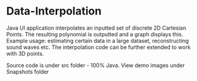 # Data-Interpolation
Java UI application interpolates an inputted set of discrete 2D Cartesian Points. The resulting polynomial is outputted and a graph displays this. Example usage: estimating certain data in a large dataset, reconstructing sound waves etc. The interpolation code can be further extended to work with 3D points.

Source code is under src folder - 100% Java.
View demo images under Snapshots folder

